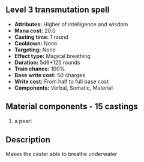 ## Level 3 transmutation spell

- **Attributes:** Higher of intelligence and wisdom
- **Mana cost:** 20.0
- **Casting time:** 1 round
- **Cooldown:** None
- **Targeting:** None
- **Effect type:** Magical breathing
- **Duration:** 5d6+125 rounds
- **Train chance:** 100%
- **Base write cost:** 50 charges
- **Write cost:** From half to full base cost
- **Components:** Verbal, Somatic, Material

## Material components - 15 castings

1. a pearl

## Description

Makes the caster able to breathe underwater
